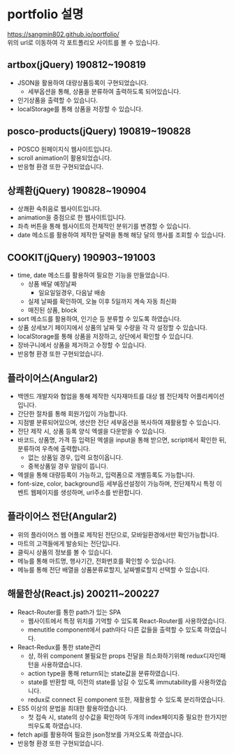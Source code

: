 # portfolio 설명  
https://sangmin802.github.io/portfolio/  
위의 url로 이동하여 각 포트폴리오 사이트를 볼 수 있습니다.
## artbox(jQuery) 190812~190819  
* JSON을 활용하여 대량상품등록이 구현되었습니다.  
  * 세부옵션을 통해, 상품을 분류하여 출력하도록 되어있습니다.  
* 인기상품을 출력할 수 있습니다.  
* localStorage를 통해 상품을 저장할 수 있습니다.  
## posco-products(jQuery) 190819~190828  
* POSCO 원페이지식 웹사이트입니다.  
* scroll animation이 활용되었습니다.  
* 반응형 환경 또한 구현되었습니다.  
## 상쾌환(jQuery) 190828~190904  
* 상쾌환 숙취음로 웹사이트입니다.  
* animation을 중점으로 한 웹사이트입니다.  
* 좌측 버튼을 통해 웹사이트의 전체적인 분위기를 변경할 수 있습니다.  
* date 메소드를 활용하여 제작한 달력을 통해 해당 달의 행사를 조회할 수 있습니다.  
## COOKIT(jQuery) 190903~191003  
* time, date 메소드를 활용하여 필요한 기능을 만들었습니다.  
  * 상품 배달 예정날짜  
    * 일요일일경우, 다음날 배송  
  * 실제 날짜를 확인하여, 오늘 이후 5일까지 계속 자동 최신화  
  * 매진된 상품, block  
* sort 메소드를 활용하여, 인기순 등 분류할 수 있도록 하였습니다.  
* 상품 상세보기 페이지에서 상품의 날짜 및 수량을 각 각 설정할 수 있습니다.  
* localStorage를 통해 상품을 저장하고, 상단에서 확인할 수 있습니다.  
* 장바구니에서 상품을 제거하고 수정할 수 있습니다.  
* 반응형 환경 또한 구현되었습니다.  
## 플라이어스(Angular2)  
* 백엔드 개발자와 협업을 통해 제작한 식자재마트를 대상 웹 전단제작 어플리케이션입니다.  
* 간단한 절차를 통해 회원가입이 가능합니다.  
* 지점별 분류되어있으며, 생산한 전단 세부옵션을 복사하여 재활용할 수 있습니다.  
* 전단 제작 시, 상품 등록 양식 엑셀을 다운받을 수 있습니다.  
* 바코드, 상품명, 가격 등 입력된 엑셀을 input을 통해 받으면, script에서 확인한 뒤, 분류하여 우측에 출력합니다.  
  * 없는 상품일 경우, 입력 요청이옵니다.  
  * 중복상품일 경우 알람이 뜹니다.
* 엑셀을 통해 대량등록이 가능하고, 입력폼으로 개별등록도 가능합니다.  
* font-size, color, background등 세부옵션설정이 가능하며, 전단제작시 특정 이벤트 웹페이지를 생성하며, url주소를 반환합니다.  
## 플라이어스 전단(Angular2)  
* 위의 플라이어스 웹 어플로 제작된 전단으로, 모바일환경에서만 확인가능합니다.  
* 마트의 고객들에게 발송되는 전단입니다.  
* 클릭시 상품의 정보를 볼 수 있습니다.  
* 메뉴를 통해 마트명, 행사기간, 전화번호를 확인할 수 있습니다.  
* 메뉴를 통해 전단 배열을 상품분류로할지, 날짜별로할지 선택할 수 있습니다.  
## 해물한상(React.js) 200211~200227  
* React-Router를 통한 path가 있는 SPA  
  * 웹사이트에서 특정 위치를 기억할 수 있도록 React-Router를 사용하였습니다.  
  * menutitle component에서 path마다 다른 값들을 출력할 수 있도록 하였습니다.
* React-Redux를 통한 state관리  
  * 상, 하위 component 불필요한 props 전달을 최소화하기위해 redux디자인패턴을 사용하였습니다.  
  * action type을 통해 return되는 state값을 분류하였습니다.  
  * state를 반환할 때, 이전의 state를 남길 수 있도록 immutability를 사용하였습니다.  
  * redux로 connect 된 component 또한, 재활용할 수 있도록 분리하였습니다.  
* ES5 이상의 문법을 최대한 활용하였습니다.  
  * 첫 접속 시, state의 상수값을 확인하여 두개의 index페이지중 필요한 한가지만 띄우도록 하였습니다.  
* fetch api를 활용하여 필요한 json정보를 가져오도록 하였습니다.  
* 반응형 환경 또한 구현되었습니다.  